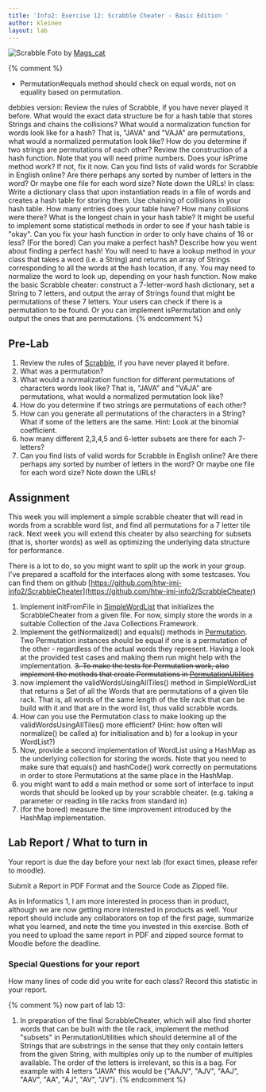 ```yaml
---
title: 'Info2: Exercise 12: Scrabble Cheater - Basic Edition '
author: kleinen
layout: lab
---
```


 ![Scrabble](./../images/scrabble_4468636695_2434bc60ff_b.jpg "scrabble tile rack")
Foto by [Mags_cat](https://www.flickr.com/photos/mk1971/4468636695)

{% comment %}
- Permutation#equals method should check on equal words, not on equality based on permutation.

debbies version:
Review the rules of Scrabble, if you have never played it before.
What would the exact data structure be for a hash table that stores Strings and chains the collisions?
What would a normalization function for words look like for a hash? That is, "JAVA" and "VAJA" are permutations, what would a normalized permutation look like?
How do you determine if two strings are permutations of each other?
Review the construction of a hash function. Note that you will need prime numbers. Does your isPrime method work? If not, fix it now.
Can you find lists of valid words for Scrabble in English online? Are there perhaps any sorted by number of letters in the word? Or maybe one file for each word size? Note down the URLs!
In class:
Write a dictionary class that upon instantiation reads in a file of words and creates a hash table for storing them. Use chaining of collisions in your hash table. How many entries does your table have? How many collisions were there? What is the longest chain in your hash table? It might be useful to implement some statistical methods in order to see if your hash table is "okay". Can you fix your hash function in order to only have chains of 16 or less?
(For the bored) Can you make a perfect hash? Describe how you went about finding a perfect hash!
You will need to have a lookup method in your class that takes a word (i.e. a String) and returns an array of Strings corresponding to all the words at the hash location, if any. You may need to normalize the word to look up, depending on your hash function.
Now make the basic Scrabble cheater: construct a 7-letter-word hash dictionary, set a String to 7 letters, and output the array of Strings found that might be permutations of these 7 letters. Your users can check if there is a permutation to be found. Or you can implement isPermutation and only output the ones that are permutations.
{% endcomment %}

## Pre-Lab

1. Review the rules of [Scrabble](http://en.wikipedia.org/wiki/Scrabble), if you have never played it before.
1. What was a permutation?
1. What would a normalization function for different permutations of characters words look like? That is, "JAVA" and "VAJA" are permutations, what would a normalized permutation look like?
1. How do you determine if two strings are permutations of each other?
2. How can you generate all permutations of the characters in a String? What if some of the letters are the same. Hint: Look at the binomial coefficient.
1. how many different 2,3,4,5 and 6-letter subsets are there for each 7-letters?
1. Can you find lists of valid words for Scrabble in English online? Are there perhaps any sorted by number of letters in the word? Or maybe one file for each word size? Note down the URLs!

## Assignment

This week you will implement a simple scrabble cheater that will read in words from a scrabble word list, and find all permutations for a 7 letter tile rack.
Next week you will extend this cheater by also searching for subsets (that is, shorter words) as well as optimizing the underlying data structure for performance.

There is a lot to do, so you might want to split up the work in your group.
I've prepared a scaffold for the interfaces along with some testcases. You
can find them on github [https://github.com/htw-imi-info2/ScrabbleCheater](https://github.com/htw-imi-info2/ScrabbleCheater)

1. Implement initFromFile in [SimpleWordList](https://github.com/htw-imi-info2/ScrabbleCheater/blob/master/src/scrabble/data/SimpleWordList.java) that
initializes the ScrabbleCheater from a given file. For now, simply store the
words in a suitable Collection of the Java Collections Framework.
2. Implement the getNormalized() and equals() methods in [Permutation](https://github.com/htw-imi-info2/ScrabbleCheater/blob/master/src/scrabble/util/Permutation.java). Two Permutation instances should be equal if one is a permutation of the other - regardless of the actual words they represent. Having a look at the provided test cases and making them run might help with the implementation.
<s>3. To make the tests for Permutation work, also implement the methods that create Permutations in [PermutationUtilities](https://github.com/htw-imi-info2/ScrabbleCheater/blob/master/src/scrabble/util/PermutationUtilities.java)</s>
4. now implement the validWordsUsingAllTiles() method in SimpleWordList that returns a Set of
all the Words that are permutations of a given tile rack. That is, all words of the
same length of the tile rack that can be build with it and that are in the word list,
thus valid scrabble words.
5. How can you use the Permutation class to make looking up the validWordsUsingAllTiles() more efficient? (Hint: how often will normalize() be called a) for initialisation and
b) for a lookup in your WordList?)
6. Now, provide a second implementation of WordList using a HashMap as the underlying collection for storing the words. Note that you need to make sure that equals() and hashCode() work correctly on permutations in order to store Permutations at the same place in the HashMap.
3. you might want to add a main method or some sort of interface to input words that should be looked up by your scrabble cheater. (e.g. taking a parameter or reading in tile racks from standard in)
4. (for the bored) measure the time improvement introduced by the HashMap implementation.


## Lab Report / What to turn in

Your report is due the day before your next lab (for exact times, please refer to moodle).

Submit a Report in PDF Format and the Source Code as Zipped file.

As in Informatics 1, I am more interested in process than in product,
although we are now getting more interested in products as well.
Your report should include any collaborators on top of the first page,
summarize what you learned,
and note the time you invested in this exercise.
Both of you need to upload the same report in PDF and zipped source format to Moodle before the
deadline.

### Special Questions for your report
How many lines of code did you write for each class? Record this statistic in your report.


{% comment %}
now part of lab 13:
1. In preparation of the final ScrabbleCheater, which will also find shorter words that can be built with the tile rack, implement the method "subsets" in PermutationUtilities which should determine all of the Strings that are substrings in the sense that they only contain letters from the given String, with multiples only up to the number of multiples available. The order of the letters is irrelevant, so this is a bag. For example with 4 letters "JAVA" this would be {"AAJV", "AJV", "AAJ", "AAV", "AA", "AJ", "AV", "JV"}.
{% endcomment %}
